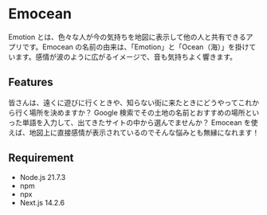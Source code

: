 # Emocean

Emotion とは、色々な人が今の気持ちを地図に表示して他の人と共有できるアプリです。Emocean の名前の由来は、「Emotion」と「Ocean（海）」を掛けています。感情が波のように広がるイメージで、音も気持ちよく響きます。

## Features

皆さんは、遠くに遊びに行くときや、知らない街に来たときにどうやってこれから行く場所を決めますか？
Google 検索でその土地の名前とおすすめの場所といった単語を入力して、出てきたサイトの中から選んでませんか？
Emocean を使えば、地図上に直接感情が表示されているのでそんな悩みとも無縁になれます！

## Requirement

- Node.js 21.7.3
- npm
- npx
- Next.js 14.2.6
